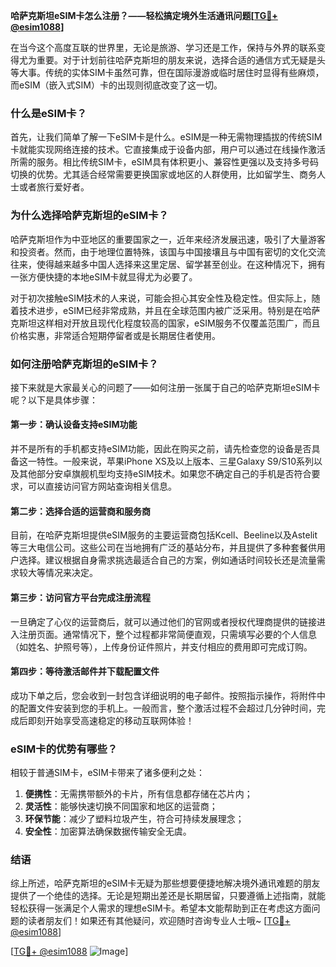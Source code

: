 **哈萨克斯坦eSIM卡怎么注册？——轻松搞定境外生活通讯问题[[TG💪+ @esim1088](https://t.me/s/esim1088)]**

在当今这个高度互联的世界里，无论是旅游、学习还是工作，保持与外界的联系变得尤为重要。对于计划前往哈萨克斯坦的朋友来说，选择合适的通信方式无疑是头等大事。传统的实体SIM卡虽然可靠，但在国际漫游或临时居住时显得有些麻烦，而eSIM（嵌入式SIM）卡的出现则彻底改变了这一切。

### 什么是eSIM卡？

首先，让我们简单了解一下eSIM卡是什么。eSIM是一种无需物理插拔的传统SIM卡就能实现网络连接的技术。它直接集成于设备内部，用户可以通过在线操作激活所需的服务。相比传统SIM卡，eSIM具有体积更小、兼容性更强以及支持多号码切换的优势。尤其适合经常需要更换国家或地区的人群使用，比如留学生、商务人士或者旅行爱好者。

### 为什么选择哈萨克斯坦的eSIM卡？

哈萨克斯坦作为中亚地区的重要国家之一，近年来经济发展迅速，吸引了大量游客和投资者。然而，由于地理位置特殊，该国与中国接壤且与中国有密切的文化交流往来，使得越来越多中国人选择来这里定居、留学甚至创业。在这种情况下，拥有一张方便快捷的本地eSIM卡就显得尤为必要了。

对于初次接触eSIM技术的人来说，可能会担心其安全性及稳定性。但实际上，随着技术进步，eSIM已经非常成熟，并且在全球范围内被广泛采用。特别是在哈萨克斯坦这样相对开放且现代化程度较高的国家，eSIM服务不仅覆盖范围广，而且价格实惠，非常适合短期停留者或是长期居住者使用。

### 如何注册哈萨克斯坦的eSIM卡？

接下来就是大家最关心的问题了——如何注册一张属于自己的哈萨克斯坦eSIM卡呢？以下是具体步骤：

#### 第一步：确认设备支持eSIM功能
并不是所有的手机都支持eSIM功能，因此在购买之前，请先检查您的设备是否具备这一特性。一般来说，苹果iPhone XS及以上版本、三星Galaxy S9/S10系列以及其他部分安卓旗舰机型均支持eSIM技术。如果您不确定自己的手机是否符合要求，可以直接访问官方网站查询相关信息。

#### 第二步：选择合适的运营商和服务商
目前，在哈萨克斯坦提供eSIM服务的主要运营商包括Kcell、Beeline以及Astelit等三大电信公司。这些公司在当地拥有广泛的基站分布，并且提供了多种套餐供用户选择。建议根据自身需求挑选最适合自己的方案，例如通话时间较长还是流量需求较大等情况来决定。

#### 第三步：访问官方平台完成注册流程
一旦确定了心仪的运营商后，就可以通过他们的官网或者授权代理商提供的链接进入注册页面。通常情况下，整个过程都非常简便直观，只需填写必要的个人信息（如姓名、护照号等），上传身份证件照片，并支付相应的费用即可完成订购。

#### 第四步：等待激活邮件并下载配置文件
成功下单之后，您会收到一封包含详细说明的电子邮件。按照指示操作，将附件中的配置文件安装到您的手机上。一般而言，整个激活过程不会超过几分钟时间，完成后即刻开始享受高速稳定的移动互联网体验！

### eSIM卡的优势有哪些？

相较于普通SIM卡，eSIM卡带来了诸多便利之处：
1. **便携性**：无需携带额外的卡片，所有信息都存储在芯片内；
2. **灵活性**：能够快速切换不同国家和地区的运营商；
3. **环保节能**：减少了塑料垃圾产生，符合可持续发展理念；
4. **安全性**：加密算法确保数据传输安全无虞。

### 结语

综上所述，哈萨克斯坦的eSIM卡无疑为那些想要便捷地解决境外通讯难题的朋友提供了一个绝佳的选择。无论是短期出差还是长期居留，只要遵循上述指南，就能轻松获得一张满足个人需求的理想eSIM卡。希望本文能帮助到正在考虑这方面问题的读者朋友们！如果还有其他疑问，欢迎随时咨询专业人士哦~ [[TG💪+ @esim1088](https://t.me/s/esim1088)] 

[[TG💪+ @esim1088](https://t.me/s/esim1088) ![Image](https://i.postimg.cc/4NQfJmqS/Snipaste-2025-05-13-00-14-12.png)]